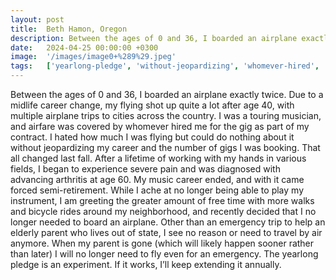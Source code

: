 ```yaml
---
layout: post
title:  Beth Hamon, Oregon
description: Between the ages of 0 and 36, I boarded an airplane exactly twice. Due to a midlife career change, my flying shot up quite a lot after age 40, with mu...
date:   2024-04-25 00:00:00 +0300
image:  '/images/image0+%289%29.jpeg'
tags:   ['yearlong-pledge', 'without-jeopardizing', 'whomever-hired', 'various-fields', 'touring-musician', 'recently-decided', 'keep-extending', 'greater-amount']
---
```

Between the ages of 0 and 36, I boarded an airplane exactly twice. Due to a midlife career change, my flying shot up quite a lot after age 40, with multiple airplane trips to cities across the country. I was a touring musician, and airfare was covered by whomever hired me for the gig as part of my contract. I hated how much I was flying but could do nothing about it without jeopardizing my career and the number of gigs I was booking. That all changed last fall. After a lifetime of working with my hands in various fields, I began to experience severe pain and was diagnosed with advancing arthritis at age 60. My music career ended, and with it came forced semi-retirement. While I ache at no longer being able to play my instrument, I am greeting the greater amount of free time with more walks and bicycle rides around my neighborhood, and recently decided that I no longer needed to board an airplane. Other than an emergency trip to help an elderly parent who lives out of state, I see no reason or need to travel by air anymore. When my parent is gone (which will likely happen sooner rather than later) I will no longer need to fly even for an emergency. The yearlong pledge is an experiment. If it works, I’ll keep extending it annually.

